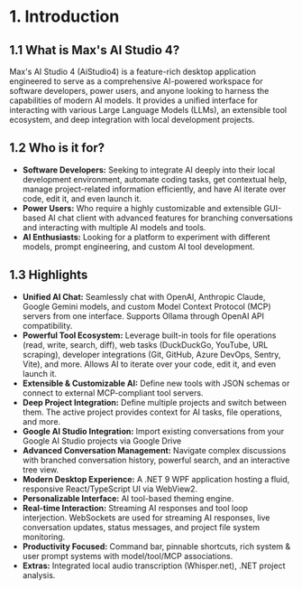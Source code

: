﻿# 1. Introduction

## 1.1 What is Max's AI Studio 4?
Max's AI Studio 4 (AiStudio4) is a feature-rich desktop application engineered to serve as a comprehensive AI-powered workspace for software developers, power users, and anyone looking to harness the capabilities of modern AI models. It provides a unified interface for interacting with various Large Language Models (LLMs), an extensible tool ecosystem, and deep integration with local development projects.

## 1.2 Who is it for?
*   **Software Developers:** Seeking to integrate AI deeply into their local development environment, automate coding tasks, get contextual help, manage project-related information efficiently, and have AI iterate over code, edit it, and even launch it.
*   **Power Users:** Who require a highly customizable and extensible GUI-based AI chat client with advanced features for branching conversations and interacting with multiple AI models and tools.
*   **AI Enthusiasts:** Looking for a platform to experiment with different models, prompt engineering, and custom AI tool development.

## 1.3 Highlights
*   **Unified AI Chat:** Seamlessly chat with OpenAI, Anthropic Claude, Google Gemini models, and custom Model Context Protocol (MCP) servers from one interface. Supports Ollama through OpenAI API compatibility.
*   **Powerful Tool Ecosystem:** Leverage built-in tools for file operations (read, write, search, diff), web tasks (DuckDuckGo, YouTube, URL scraping), developer integrations (Git, GitHub, Azure DevOps, Sentry, Vite), and more. Allows AI to iterate over your code, edit it, and even launch it.
*   **Extensible & Customizable AI:** Define new tools with JSON schemas or connect to external MCP-compliant tool servers.
*   **Deep Project Integration:** Define multiple projects and switch between them. The active project provides context for AI tasks, file operations, and more.
*   **Google AI Studio Integration:** Import existing conversations from your Google AI Studio projects via Google Drive
*   **Advanced Conversation Management:** Navigate complex discussions with branched conversation history, powerful search, and an interactive tree view.
*   **Modern Desktop Experience:** A .NET 9 WPF application hosting a fluid, responsive React/TypeScript UI via WebView2.
*   **Personalizable Interface:** AI tool-based theming engine.
*   **Real-time Interaction:** Streaming AI responses and tool loop interjection. WebSockets are used for streaming AI responses, live conversation updates, status messages, and project file system monitoring.
*   **Productivity Focused:** Command bar, pinnable shortcuts, rich system & user prompt systems with model/tool/MCP associations.
*   **Extras:** Integrated local audio transcription (Whisper.net), .NET project analysis.